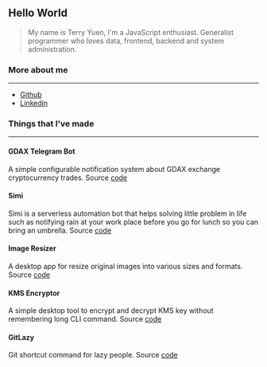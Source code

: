 ## Hello World
> My name is Terry Yuen, I'm a JavaScript enthusiast. Generalist programmer who loves data, frontend, backend and system administration.

### More about me
---
- [Github](https://github.com/terryx)
- [Linkedin](https://www.linkedin.com/in/terry-yuen-62b82345/)

### Things that I've made
---
#### GDAX Telegram Bot
A simple configurable notification system about GDAX exchange cryptocurrency trades. Source [code](https://github.com/terryx/gdax-notifications)

#### Simi
Simi is a serverless automation bot that helps solving little problem in life such as notifying rain at your work place before you go for lunch so you can bring an umbrella. Source [code](https://github.com/terryx/simi)

#### Image Resizer
A desktop app for resize original images into various sizes and formats. Source [code](https://github.com/terryx/image-resizer)

#### KMS Encryptor
A simple desktop tool to encrypt and decrypt KMS key without remembering long CLI command. Source [code](https://github.com/terryx/kms-encyptor)

#### GitLazy
Git shortcut command for lazy people. Source [code](https://github.com/terryx/gitlazy)
